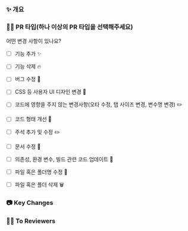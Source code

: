 ### ✨ 개요
<!-- 변경 사항 및 관련 이슈에 대해 간단하게 작성해주세요. 어떻게보다 무엇을 왜 수정했는지 설명해주세요. -->


### 🙋🏻 PR 타입(하나 이상의 PR 타입을 선택해주세요)
어떤 변경 사항이 있나요?

- [ ] 기능 추가 ✨
- [ ] 기능 삭제 🔥
- [ ] 버그 수정 🐛
- [ ] CSS 등 사용자 UI 디자인 변경 🎨
- [ ] 코드에 영향을 주지 않는 변경사항(오타 수정, 탭 사이즈 변경, 변수명 변경) ✏️
- [ ] 코드 형태 개선 🎨
- [ ] 주석 추가 및 수정 ✏️
- [ ] 문서 수정 📝
- [ ] 의존성, 환경 변수, 빌드 관련 코드 업데이트 🔨
- [ ] 파일 혹은 폴더명 수정 📂
- [ ] 파일 혹은 폴더 삭제 🗑️


### 📷 Key Changes
<!-- 구현 내용 중 애니메이션이나 화면 UI와 관련된 내용이 있을때 넣을 수 있다면 넣어주세요. -->


### ✍🏻 To Reviewers
<!-- 팀원들에게 코드리뷰를 할 때 확인해주었으면 하는 내용을 적어주세요. -->
<!-- 여기에서 이 부분 잘 모르겠는데 한번 봐주실 수 있나요? -->
